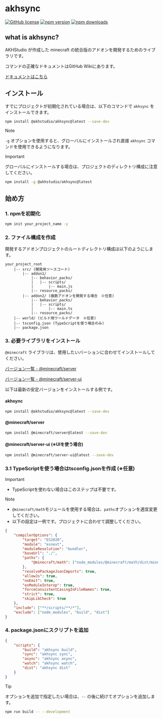 # akhsync

[![GitHub license](https://img.shields.io/github/license/AKHstudio/akh_file_sync.svg)](https://github.com/AKHstudio/akh_file_sync/blob/main/LICENSE)
[![npm version](https://img.shields.io/npm/v/@akhstudio/akhsync.svg)](https://www.npmjs.com/package/@akhstudio/akhsync/v/latest)
[![npm downloads](https://img.shields.io/npm/dt/@akhstudio/akhsync.svg)](https://www.npmjs.com/package/@akhstudio/akhsync)

## what is akhsync?

AKHStudio が作成した minecraft の統合版のアドオンを開発するためのライブラリです。

コマンドの正確なドキュメントはGitHub Wikiにあります。

[ドキュメントはこちら](https://github.com/AKHstudio/akh_file_sync/wiki)

## インストール

すでにプロジェクトが初期化されている場合は、以下のコマンドで `akhsync` をインストールできます。

```sh
npm install @akhstudio/akhsync@latest --save-dev
```

> [!NOTE]
>
> `-g` オプションを使用すると、グローバルにインストールされ直接 `akhsync` コマンドを使用できるようになります。

> [!IMPORTANT]
> グローバルにインストールする場合は、プロジェクトのディレクトリ構成に注意してください。

```sh
npm install -g @akhstudio/akhsync@latest
```

## 始め方

### 1. npmを初期化

```sh
npm init your_project_name -y
```

### 2. ファイル構成を作成

開発するアドオンプロジェクトのルートディレクトリ構成は以下のようにします。

```
your_project_root
    |-- src/ (開発用ソースコード)
        |-- addon1/
            |-- behavior_packs/
            |   |-- scripts/
            |       |-- main.js
            |-- resource_packs/
        |-- addon2/ (複数アドオンを開発する場合　※任意)
            |-- behavior_packs/
            |   |-- scripts/
            |       |-- main.ts
            |-- resource_packs/
    |-- world/ (ビルド用ワールドデータ　※任意)
    |-- tsconfig.json (TypeScriptを使う場合のみ)
    |-- package.json
```

### 3. 必要ライブラリをインストール

`@minecraft` ライブラリは、使用したいバーションに合わせてインストールしてください。

[バージョン一覧 - @minecraft/server](https://www.npmjs.com/package/@minecraft/server?activeTab=versions)

[バージョン一覧 - @minecraft/server-ui](https://www.npmjs.com/package/@minecraft/server-ui?activeTab=versions)

以下は最新の安定バージョンをインストールする例です。

#### akhsync

```sh
npm install @akhstudio/akhsync@latest --save-dev
```

#### @minecraft/server

```sh
npm install @minecraft/server@latest --save-dev
```

#### @minecraft/server-ui (※UIを使う場合)

```sh
npm install @minecraft/server-ui@latest --save-dev
```

### 3.1 TypeScriptを使う場合はtsconfig.jsonを作成 (※任意)

> [!IMPORTANT]
>
> - TypeScriptを使わない場合はこのステップは不要です。

> [!NOTE]
>
> - `@minecraft/math`モジュールを使用する場合は、`paths`オプションを適宜変更してください。
> - 以下の設定は一例です。プロジェクトに合わせて調整してください。

```json title="tsconfig.json"
{
    "compilerOptions": {
        "target": "ES2020",
        "module": "esnext",
        "moduleResolution": "bundler",
        "baseUrl": "./",
        "paths": {
            "@minecraft/math": ["node_modules/@minecraft/math/dist/minecraft-math.d.ts"]
        },
        "resolvePackageJsonImports": true,
        "allowJs": true,
        "noEmit": true,
        "esModuleInterop": true,
        "forceConsistentCasingInFileNames": true,
        "strict": true,
        "skipLibCheck": true
    },
    "include": ["**/scripts/**/*"],
    "exclude": ["node_modules", "build", "dist"]
}
```

### 4. package.jsonにスクリプトを追加

```json title="package.json"
{
    "scripts": {
        "build": "akhsync build",
        "sync": "akhsync sync",
        "async": "akhsync async",
        "watch": "akhsync watch",
        "dist": "akhsync dist"
    }
}
```

> [!TIP]
>
> オプションを追加で指定したい場合は、`--` の後に続けてオプションを追加します。
>
> ```sh
> npm run build -- --development
> ```
